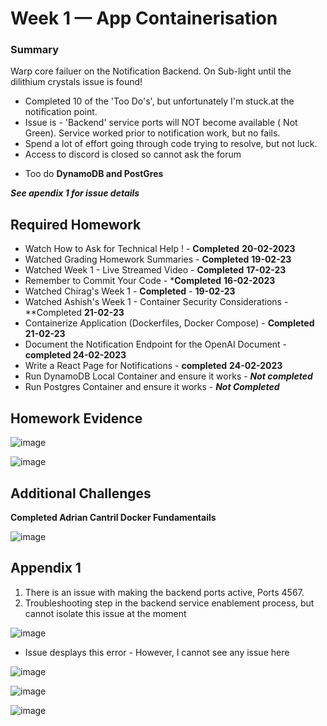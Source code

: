 # Week 1 — App Containerisation 

### Summary
Warp core failuer on the Notification Backend. On Sub-light until the dilithium crystals issue is found!  

* Completed 10 of the 'Too Do's',  but unfortunately I'm stuck.at the notification point.
* Issue is  - 'Backend' service ports will NOT become available ( Not Green).  Service worked prior to notification work, but no fails.
* Spend a lot of effort going through code trying to resolve, but not luck.  
* Access to discord is closed so cannot ask the forum 

- Too do **DynamoDB and PostGres**

**_See apendix 1 for issue details_** 




  

## Required Homework 

- Watch How to Ask for Technical Help ! - **Completed**  **20-02-2023**  
- Watched Grading Homework Summaries - **Completed** **19-02-23** 
- Watched Week 1 - Live Streamed Video - **Completed** **17-02-23**
- Remember to Commit Your Code - ***Completed** **16-02-2023**
- Watched Chirag's Week 1 - **Completed** - **19-02-23**
- Watched Ashish's Week 1 - Container Security Considerations - **Completed **21-02-23**
- Containerize Application (Dockerfiles, Docker Compose) - **Completed 21-02-23**
- Document the Notification Endpoint for the OpenAI Document - **completed 24-02-2023** 
- Write a React Page for Notifications - **completed** **24-02-2023** 
- Run DynamoDB Local Container and ensure it works 	- **_Not completed_**  
- Run Postgres Container and ensure it works - **_Not Completed_** 

## Homework Evidence

![image](https://user-images.githubusercontent.com/124871057/221354031-059d9a51-45bb-4fea-9cd7-23529feeb63f.png)


![image](https://user-images.githubusercontent.com/124871057/221354052-07c0b184-cf67-421e-842e-e0900d7c6eae.png)

## Additional Challenges  

**Completed Adrian Cantril Docker Fundamentails**   
 
 ![image](https://user-images.githubusercontent.com/124871057/221355043-6879f596-dce8-4957-ba4f-2ac26fc41068.png)
 
 
 ## Appendix 1
 1. There is an issue with making the backend ports active, Ports 4567.
 2. Troubleshooting step in the backend service enablement process, but cannot isolate this issue at the moment 

 
 
 ![image](https://user-images.githubusercontent.com/124871057/221366983-a87c3cd8-3a5d-4cea-8dc8-40741f9f0ba1.png)

- Issue desplays this error - However, I cannot see any issue here

 ![image](https://user-images.githubusercontent.com/124871057/221367030-dbbfd7fc-c60f-41b1-8eb5-a5ac46920e6b.png)

 
 ![image](https://user-images.githubusercontent.com/124871057/221367457-fc58568c-c356-4b2c-901f-62c4f193924b.png)

 ![image](https://user-images.githubusercontent.com/124871057/221367492-a575984b-beb3-4067-afc8-b39d4f8809be.png)


